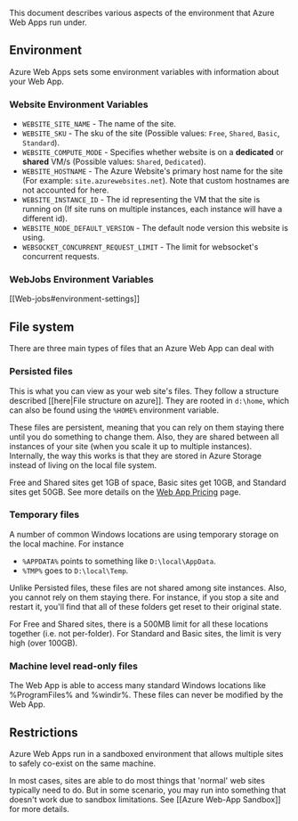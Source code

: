This document describes various aspects of the environment that Azure Web Apps run under.

## Environment

Azure Web Apps sets some environment variables with information about your Web App.

### Website Environment Variables

- `WEBSITE_SITE_NAME` - The name of the site.
- `WEBSITE_SKU` - The sku of the site (Possible values: `Free`, `Shared`, `Basic`, `Standard`).
- `WEBSITE_COMPUTE_MODE` - Specifies whether website is on a **dedicated** or **shared** VM/s (Possible values: `Shared`, `Dedicated`).
- `WEBSITE_HOSTNAME` - The Azure Website's primary host name for the site (For example: `site.azurewebsites.net`). Note that custom hostnames are not accounted for here.
- `WEBSITE_INSTANCE_ID` - The id representing the VM that the site is running on (If site runs on multiple instances, each instance will have a different id).
- `WEBSITE_NODE_DEFAULT_VERSION` - The default node version this website is using.
- `WEBSOCKET_CONCURRENT_REQUEST_LIMIT` - The limit for websocket's concurrent requests.

### WebJobs Environment Variables

[[Web-jobs#environment-settings]]

## File system

There are three main types of files that an Azure Web App can deal with

### Persisted files

This is what you can view as your web site's files. They follow a structure described [[here|File structure on azure]]. They are rooted in `d:\home`, which can also be found using the `%HOME%` environment variable.

These files are persistent, meaning that you can rely on them staying there until you do something to change them. Also, they are shared between all instances of your site (when you scale it up to multiple instances). Internally, the way this works is that they are stored in Azure Storage instead of living on the local file system.

Free and Shared sites get 1GB of space, Basic sites get 10GB, and Standard sites get 50GB. See more details on the [Web App Pricing](http://www.windowsazure.com/en-us/pricing/details/web-sites/) page.


### Temporary files

A number of common Windows locations are using temporary storage on the local machine. For instance

- `%APPDATA%` points to something like `D:\local\AppData`.
- `%TMP%` goes to `D:\local\Temp`.

Unlike Persisted files, these files are not shared among site instances. Also, you cannot rely on them staying there. For instance, if you stop a site and restart it, you'll find that all of these folders get reset to their original state.

For Free and Shared sites, there is a 500MB limit for all these locations together (i.e. not per-folder). For Standard and Basic sites, the limit is very high (over 100GB).


### Machine level read-only files

The Web App is able to access many standard Windows locations like %ProgramFiles% and %windir%. These files can never be modified by the Web App.


## Restrictions

Azure Web Apps run in a sandboxed environment that allows multiple sites to safely co-exist on the same machine.

In most cases, sites are able to do most things that 'normal' web sites typically need to do. But in some scenario, you may run into something that doesn't work due to sandbox limitations. See [[Azure Web-App Sandbox]] for more details.
